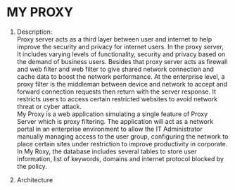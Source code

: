# MY PROXY

1. Description:  <br/>
Proxy server acts as a third layer between user and internet to help improve the security and privacy for internet users. In the proxy server, It includes varying levels of functionality, security and privacy based on the demand of business users. Besides that proxy server acts as firewall and web filter and web filter to give shared network connection and cache data  to boost the network performance. At the enterprise level, a proxy filter is the middleman between device and network to accept and forward connection requests then return with the server response. It restricts users to access certain restricted websites to avoid network threat or cyber attack.
<br/>My Proxy is a web application simulating a single feature of Proxy Server which is proxy filtering. The application will act as a network portal in an enterprise environment to allow the IT Administrator manually managing access to the user group, configuring the network to place certain sites under restriction to improve productivity in corporate. In My Roxy, the database includes several tables to store user information, list of keywords, domains and internet protocol blocked by the policy. 

2. Architecture
<In Progress> 
